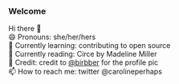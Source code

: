 ### Welcome

Hi there 👋 \
😄 Pronouns: she/her/hers \
🌱 Currently learning: contributing to open source \
:book: Currently reading: Circe by Madeline Miller \
:parrot: Credit: credit to [@birbber](https://instagram.com/birbber) for the profile pic \
📫 How to reach me: twitter @carolineperhaps
<!--
**leec94/leec94** is a ✨ _special_ ✨ repository because its `README.md` (this file) appears on your GitHub profile.

Here are some ideas to get you started:

- 🔭 I’m currently working on ...
- 🌱 I’m currently learning ...
- 👯 I’m looking to collaborate on ...
- 🤔 I’m looking for help with ...
- 💬 Ask me about ...
- 📫 How to reach me: ...
- 😄 Pronouns: ...
- ⚡ Fun fact: ...
-->
